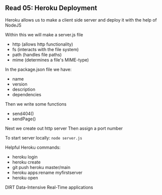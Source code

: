 ## Read 05: Heroku Deployment

Heroku allows us to make a client side server and deploy it with the help of NodeJS

Within this we will make a server.js file
- http (allows http functionality)
- fs (interacts with the file system)
- path (handles file paths)
- mime (determines a file's MIME-type)

In the package.json file we have:
- name
- version
- description
- dependencies

Then we write some functions
- send404()
- sendPage()

Next we create out http server
Then assign a port number

To start server locally: `node server.js`


Helpful Heroku commands:
+ heroku login
+ heroku create
+ git push heroku master/main
+ heroku apps:rename myfirstserver
+ heroku open

DIRT
Data-Intensive Real-Time applications





